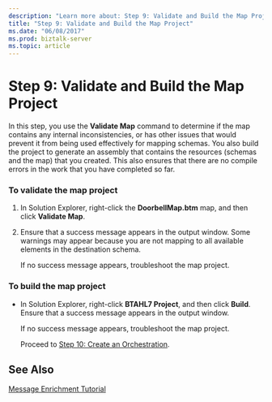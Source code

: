 ```yaml
---
description: "Learn more about: Step 9: Validate and Build the Map Project"
title: "Step 9: Validate and Build the Map Project"
ms.date: "06/08/2017"
ms.prod: biztalk-server
ms.topic: article
---
```

# Step 9: Validate and Build the Map Project
In this step, you use the **Validate Map** command to determine if the map contains any internal inconsistencies, or has other issues that would prevent it from being used effectively for mapping schemas. You also build the project to generate an assembly that contains the resources (schemas and the map) that you created. This also ensures that there are no compile errors in the work that you have completed so far.  
  
### To validate the map project  
  
1.  In Solution Explorer, right-click the **DoorbellMap.btm** map, and then click **Validate Map**.  
  
2.  Ensure that a success message appears in the output window. Some warnings may appear because you are not mapping to all available elements in the destination schema.  
  
     If no success message appears, troubleshoot the map project.  
  
### To build the map project  
  
- In Solution Explorer, right-click **BTAHL7 Project**, and then click **Build**. Ensure that a success message appears in the output window.  
  
   If no success message appears, troubleshoot the map project.  
  
  Proceed to [Step 10: Create an Orchestration](../../adapters-and-accelerators/accelerator-hl7/step-10-create-an-orchestration.md).  
  
## See Also  
 [Message Enrichment Tutorial](../../adapters-and-accelerators/accelerator-hl7/message-enrichment-tutorial.md)
